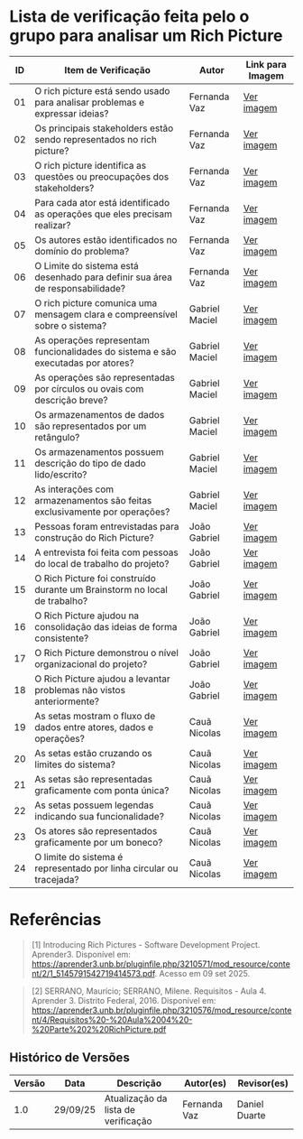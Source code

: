 # Lista de verificação feita pelo o grupo  para analisar um Rich Picture

| ID  | Item de Verificação                                                                 | Autor               | Link para Imagem                                                                 |
|-----|--------------------------------------------------------------------------------------|---------------------|----------------------------------------------------------------------------------|
| 01  | O rich picture está sendo usado para analisar problemas e expressar ideias?         | Fernanda Vaz        | [Ver imagem](https://docs.google.com/document/d/12bZ9YcfBjSDr7BOQvalih1SkmXbGdaeySNcuNcAPnyc/edit?tab=t.0#heading=h.1jz4qhqxkres) |
| 02  | Os principais stakeholders estão sendo representados no rich picture?               | Fernanda Vaz        | [Ver imagem](https://docs.google.com/document/d/12bZ9YcfBjSDr7BOQvalih1SkmXbGdaeySNcuNcAPnyc/edit?tab=t.0#heading=h.1jz4qhqxkres) |
| 03  | O rich picture identifica as questões ou preocupações dos stakeholders?             | Fernanda Vaz        | [Ver imagem](https://docs.google.com/document/d/12bZ9YcfBjSDr7BOQvalih1SkmXbGdaeySNcuNcAPnyc/edit?tab=t.0#heading=h.1jz4qhqxkres) |
| 04  | Para cada ator está identificado as operações que eles precisam realizar?           | Fernanda Vaz        | [Ver imagem](https://docs.google.com/document/d/12bZ9YcfBjSDr7BOQvalih1SkmXbGdaeySNcuNcAPnyc/edit?tab=t.0#heading=h.1jz4qhqxkres) |
| 05  | Os autores estão identificados no domínio do problema?                              | Fernanda Vaz        | [Ver imagem](https://docs.google.com/document/d/12bZ9YcfBjSDr7BOQvalih1SkmXbGdaeySNcuNcAPnyc/edit?tab=t.0#heading=h.1jz4qhqxkres) |
| 06  | O Limite do sistema está desenhado para definir sua área de responsabilidade?       | Fernanda Vaz        | [Ver imagem](https://docs.google.com/document/d/12bZ9YcfBjSDr7BOQvalih1SkmXbGdaeySNcuNcAPnyc/edit?tab=t.0#heading=h.1jz4qhqxkres) |
| 07  | O rich picture comunica uma mensagem clara e compreensível sobre o sistema?         | Gabriel Maciel      | [Ver imagem](https://docs.google.com/document/d/12bZ9YcfBjSDr7BOQvalih1SkmXbGdaeySNcuNcAPnyc/edit?tab=t.0#heading=h.1jz4qhqxkres) |
| 08  | As operações representam funcionalidades do sistema e são executadas por atores?    | Gabriel Maciel      | [Ver imagem](https://docs.google.com/document/d/12bZ9YcfBjSDr7BOQvalih1SkmXbGdaeySNcuNcAPnyc/edit?tab=t.0#heading=h.1jz4qhqxkres) |
| 09  | As operações são representadas por círculos ou ovais com descrição breve?           | Gabriel Maciel      | [Ver imagem](https://docs.google.com/document/d/12bZ9YcfBjSDr7BOQvalih1SkmXbGdaeySNcuNcAPnyc/edit?tab=t.0#heading=h.1jz4qhqxkres) |
| 10  | Os armazenamentos de dados são representados por um retângulo?                      | Gabriel Maciel      | [Ver imagem](https://docs.google.com/document/d/12bZ9YcfBjSDr7BOQvalih1SkmXbGdaeySNcuNcAPnyc/edit?tab=t.0#heading=h.1jz4qhqxkres) |
| 11  | Os armazenamentos possuem descrição do tipo de dado lido/escrito?                   | Gabriel Maciel      | [Ver imagem](https://docs.google.com/document/d/12bZ9YcfBjSDr7BOQvalih1SkmXbGdaeySNcuNcAPnyc/edit?tab=t.0#heading=h.1jz4qhqxkres) |
| 12  | As interações com armazenamentos são feitas exclusivamente por operações?           | Gabriel Maciel      | [Ver imagem](https://docs.google.com/document/d/12bZ9YcfBjSDr7BOQvalih1SkmXbGdaeySNcuNcAPnyc/edit?tab=t.0#heading=h.1jz4qhqxkres) |
| 13  | Pessoas foram entrevistadas para construção do Rich Picture?                        | João Gabriel        | [Ver imagem](https://docs.google.com/document/d/12bZ9YcfBjSDr7BOQvalih1SkmXbGdaeySNcuNcAPnyc/edit?tab=t.0#heading=h.1jz4qhqxkres) |
| 14  | A entrevista foi feita com pessoas do local de trabalho do projeto?                 | João Gabriel        | [Ver imagem](https://docs.google.com/document/d/12bZ9YcfBjSDr7BOQvalih1SkmXbGdaeySNcuNcAPnyc/edit?tab=t.0#heading=h.1jz4qhqxkres) |
| 15  | O Rich Picture foi construído durante um Brainstorm no local de trabalho?           | João Gabriel        | [Ver imagem](https://docs.google.com/document/d/12bZ9YcfBjSDr7BOQvalih1SkmXbGdaeySNcuNcAPnyc/edit?tab=t.0#heading=h.1jz4qhqxkres) |
| 16  | O Rich Picture ajudou na consolidação das ideias de forma consistente?              | João Gabriel        | [Ver imagem](https://docs.google.com/document/d/12bZ9YcfBjSDr7BOQvalih1SkmXbGdaeySNcuNcAPnyc/edit?tab=t.0#heading=h.1jz4qhqxkres) |
| 17  | O Rich Picture demonstrou o nível organizacional do projeto?                        | João Gabriel        | [Ver imagem](https://docs.google.com/document/d/12bZ9YcfBjSDr7BOQvalih1SkmXbGdaeySNcuNcAPnyc/edit?tab=t.0#heading=h.1jz4qhqxkres) |
| 18  | O Rich Picture ajudou a levantar problemas não vistos anteriormente?                | João Gabriel        | [Ver imagem](https://docs.google.com/document/d/12bZ9YcfBjSDr7BOQvalih1SkmXbGdaeySNcuNcAPnyc/edit?tab=t.0#heading=h.1jz4qhqxkres) |
| 19  | As setas mostram o fluxo de dados entre atores, dados e operações?                  | Cauã Nicolas        | [Ver imagem](https://docs.google.com/document/d/12bZ9YcfBjSDr7BOQvalih1SkmXbGdaeySNcuNcAPnyc/edit?tab=t.0#heading=h.1jz4qhqxkres) |
| 20  | As setas estão cruzando os limites do sistema?                                      | Cauã Nicolas        | [Ver imagem](https://docs.google.com/document/d/12bZ9YcfBjSDr7BOQvalih1SkmXbGdaeySNcuNcAPnyc/edit?tab=t.0#heading=h.1jz4qhqxkres) |
| 21  | As setas são representadas graficamente com ponta única?                            | Cauã Nicolas        | [Ver imagem](https://docs.google.com/document/d/12bZ9YcfBjSDr7BOQvalih1SkmXbGdaeySNcuNcAPnyc/edit?tab=t.0#heading=h.1jz4qhqxkres) |
| 22  | As setas possuem legendas indicando sua funcionalidade?                             | Cauã Nicolas        | [Ver imagem](https://docs.google.com/document/d/12bZ9YcfBjSDr7BOQvalih1SkmXbGdaeySNcuNcAPnyc/edit?tab=t.0#heading=h.1jz4qhqxkres) |
| 23  | Os atores são representados graficamente por um boneco?                             | Cauã Nicolas        | [Ver imagem](https://docs.google.com/document/d/12bZ9YcfBjSDr7BOQvalih1SkmXbGdaeySNcuNcAPnyc/edit?tab=t.0#heading=h.1jz4qhqxkres) |
| 24  | O limite do sistema é representado por linha circular ou tracejada?                 | Cauã Nicolas        | [Ver imagem](https://docs.google.com/document)

# Referências
>[1] Introducing Rich Pictures - Software Development Project. Aprender3. Disponível em: https://aprender3.unb.br/pluginfile.php/3210571/mod_resource/content/2/1_5145791542719414573.pdf. Acesso em 09 set 2025.

>[2] SERRANO, Maurício; SERRANO, Milene. Requisitos - Aula 4. Aprender 3. Distrito Federal, 2016. Disponível em: https://aprender3.unb.br/pluginfile.php/3210576/mod_resource/content/4/Requisitos%20-%20Aula%2004%20-%20Parte%202%20RichPicture.pdf

## Histórico de Versões

| Versão | Data     | Descrição                          | Autor(es)     | Revisor(es)     |
|--------|----------|-------------------------------------|---------------|-----------------|
| 1.0    | 29/09/25 | Atualização da lista de verificação | Fernanda Vaz  | Daniel Duarte   |
